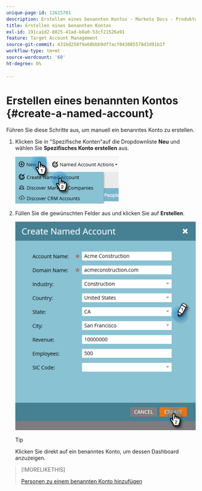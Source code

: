 ```yaml
---
unique-page-id: 12615781
description: Erstellen eines benannten Kontos - Marketo Docs - Produktdokumentation
title: Erstellen eines benannten Kontos
exl-id: 191ca1d2-8825-41ad-b8a0-53cf21526a91
feature: Target Account Management
source-git-commit: 431bd258f9a68bbb9df7acf043085578d3d91b1f
workflow-type: tm+mt
source-wordcount: '60'
ht-degree: 0%

---
```


# Erstellen eines benannten Kontos {#create-a-named-account}

Führen Sie diese Schritte aus, um manuell ein benanntes Konto zu erstellen.

1. Klicken Sie in &quot;Spezifische Konten&quot;auf die Dropdownliste **Neu** und wählen Sie **Spezifisches Konto erstellen** aus.

   ![](assets/two-1.png)

1. Füllen Sie die gewünschten Felder aus und klicken Sie auf **Erstellen**.

   ![](assets/three-1.png)

   >[!TIP]
   >
   >Klicken Sie direkt auf ein benanntes Konto, um dessen Dashboard anzuzeigen.

>[!MORELIKETHIS]
>
>[Personen zu einem benannten Konto hinzufügen](/help/marketo/product-docs/target-account-management/target/named-accounts/add-people-to-a-named-account.md)
